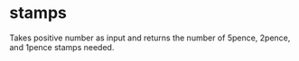 # stamps
Takes positive number as input and returns the number of 5pence, 2pence, and 1pence stamps needed.
